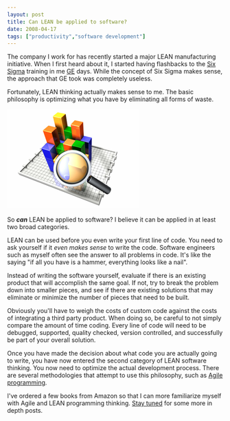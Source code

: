 ```yaml
---
layout: post
title: Can LEAN be applied to software?
date: 2008-04-17
tags: ["productivity","software development"]
---
```


The company I work for has recently started a major LEAN manufacturing initiative. When I first heard about it, I started having flashbacks to the [Six Sigma](http://en.wikipedia.org/wiki/Six_sigma) training in me [GE](http://www.ge.com/) days. While the concept of Six Sigma makes sense, the approach that GE took was completely useless.

Fortunately, LEAN thinking actually makes sense to me. The basic philosophy is optimizing what you have by eliminating all forms of waste.

![Optimizing](3d-chart-magnify.png) 

So _**can**_ LEAN be applied to software? I believe it can be applied in at least two broad categories.

LEAN can be used before you even write your first line of code. You need to ask yourself if it _even makes sense_ to write the code. Software engineers such as myself often see the answer to all problems in code. It's like the saying "if all you have is a hammer, everything looks like a nail".

Instead of writing the software yourself, evaluate if there is an existing product that will accomplish the same goal. If not, try to break the problem down into smaller pieces, and see if there are existing solutions that may eliminate or minimize the number of pieces that need to be built.

Obviously you'll have to weigh the costs of custom code against the costs of integrating a third party product. When doing so, be careful to not simply compare the amount of time coding. Every line of code will need to be debugged, supported, quality checked, version controlled, and successfully be part of your overall solution.

Once you have made the decision about what code you are actually going to write, you have now entered the second category of LEAN software thinking. You now need to optimize the actual development process. There are several methodologies that attempt to use this philosophy, such as [Agile programming](http://en.wikipedia.org/wiki/Agile_software_development).

I've ordered a few books from Amazon so that I can more familiarize myself with Agile and LEAN programming thinking. [Stay tuned](http://feeds.feedburner.com/ytechie) for some more in depth posts.